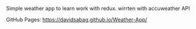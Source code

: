 Simple weather app to learn work with redux. wirrten with accuweather API

GitHub Pages: https://davidsabag.github.io/Weather-App/